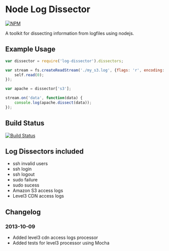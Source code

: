 # Node Log Dissector

[![NPM](https://nodei.co/npm/log-dissector.png)](https://nodei.co/npm/log-dissector/)

A toolkit for dissecting information from logfiles using nodejs.

## Example Usage

```javascript
var dissector = require('log-dissector').dissectors;

var stream = fs.createReadStream('./my_s3.log', {flags: 'r', encoding: 'utf-8', autoClose: true}).on('readble', function() {
    self.read(0);
});

var apache = dissector['s3'];

stream.on('data', function(data) {
    console.log(apache.dissect(data));
});
```

## Build Status
[![Build Status](https://secure.travis-ci.org/LnL7/travis-mocha.png?branch=master)](http://travis-ci.org/LnL7/travis-mocha)


## Log Dissectors included
- ssh invalid users
- ssh login
- ssh logout
- sudo failure
- sudo sucess
- Amazon S3 access logs
- Level3 CDN access logs


## Changelog

### 2013-10-09
- Added level3 cdn access logs processor
- Added tests for level3 processor using Mocha
